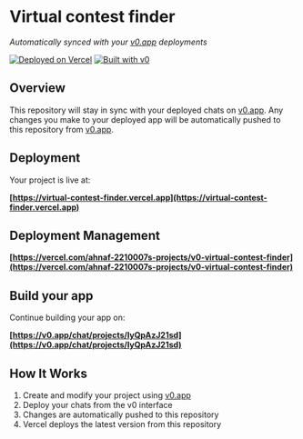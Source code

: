 # Virtual contest finder

*Automatically synced with your [v0.app](https://v0.app) deployments*

[![Deployed on Vercel](https://img.shields.io/badge/Deployed%20on-Vercel-black?style=for-the-badge&logo=vercel)](https://virtual-contest-finder.vercel.app)
[![Built with v0](https://img.shields.io/badge/Built%20with-v0.app-black?style=for-the-badge)](https://v0.app/chat/projects/IyQpAzJ21sd)

## Overview

This repository will stay in sync with your deployed chats on [v0.app](https://v0.app).
Any changes you make to your deployed app will be automatically pushed to this repository from [v0.app](https://v0.app).

## Deployment

Your project is live at:

**[https://virtual-contest-finder.vercel.app](https://virtual-contest-finder.vercel.app)**

## Deployment Management

**[https://vercel.com/ahnaf-2210007s-projects/v0-virtual-contest-finder](https://vercel.com/ahnaf-2210007s-projects/v0-virtual-contest-finder)**

## Build your app

Continue building your app on:

**[https://v0.app/chat/projects/IyQpAzJ21sd](https://v0.app/chat/projects/IyQpAzJ21sd)**

## How It Works

1. Create and modify your project using [v0.app](https://v0.app)
2. Deploy your chats from the v0 interface
3. Changes are automatically pushed to this repository
4. Vercel deploys the latest version from this repository

